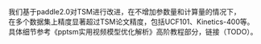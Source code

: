我们基于paddle2.0对TSM进行改进，在不增加参数量和计算量的情况下，  
在多个数据集上精度显著超过TSM论文精度，包括UCF101、Kinetics-400等。  
具体细节参考《pptsm实用视频模型优化解析》高阶教程部分，链接（TODO）。
